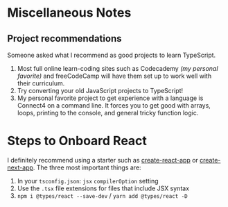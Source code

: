 # Miscellaneous Notes

## Project recommendations

Someone asked what I recommend as good projects to learn TypeScript.

1. Most full online learn-coding sites such as Codecademy _(my personal favorite)_ and freeCodeCamp will have them set up to work well with their curriculum.
2. Try converting your old JavaScript projects to TypeScript!
3. My personal favorite project to get experience with a language is Connect4 on a command line. It forces you to get good with arrays, loops, printing to the console, and general tricky function logic.

# Steps to Onboard React

I definitely recommend using a starter such as [create-react-app](https://create-react-app.dev/) or [create-next-app](https://nextjs.org/docs/api-reference/create-next-app).
The three most important things are:

1. In your `tsconfig.json`: `jsx` `compilerOption` setting
2. Use the `.tsx` file extensions for files that include JSX syntax
3. `npm i @types/react --save-dev` / `yarn add @types/react -D`
